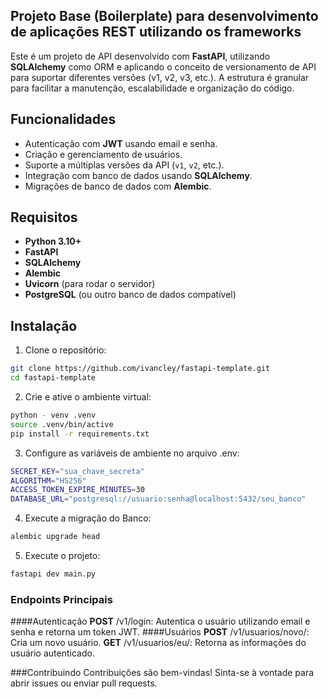 ## Projeto Base (Boilerplate) para desenvolvimento de aplicações REST utilizando os frameworks

Este é um projeto de API desenvolvido com **FastAPI**, utilizando **SQLAlchemy** como ORM e aplicando o conceito de versionamento de API para suportar diferentes versões (v1, v2, v3, etc.). A estrutura é granular para facilitar a manutenção, escalabilidade e organização do código.

## Funcionalidades
- Autenticação com **JWT** usando email e senha.
- Criação e gerenciamento de usuários.
- Suporte a múltiplas versões da API (`v1`, `v2`, etc.).
- Integração com banco de dados usando **SQLAlchemy**.
- Migrações de banco de dados com **Alembic**.

## Requisitos

- **Python 3.10+**
- **FastAPI**
- **SQLAlchemy**
- **Alembic**
- **Uvicorn** (para rodar o servidor)
- **PostgreSQL** (ou outro banco de dados compatível)

## Instalação

1. Clone o repositório:
```bash
git clone https://github.com/ivancley/fastapi-template.git
cd fastapi-template
```

2. Crie e ative o ambiente virtual:
```bash
python - venv .venv 
source .venv/bin/active 
pip install -r requirements.txt 
```

3. Configure as variáveis de ambiente no arquivo .env:
```bash
SECRET_KEY="sua_chave_secreta"
ALGORITHM="HS256"
ACCESS_TOKEN_EXPIRE_MINUTES=30
DATABASE_URL="postgresql://usuario:senha@localhost:5432/seu_banco"
```

4. Execute a migração do Banco:
```bash
alembic upgrade head
```

5. Execute o projeto:
```bash
fastapi dev main.py 
```

### Endpoints Principais
####Autenticação
**POST** /v1/login: Autentica o usuário utilizando email e senha e retorna um token JWT.
####Usuários
**POST** /v1/usuarios/novo/: Cria um novo usuário.
**GET** /v1/usuarios/eu/: Retorna as informações do usuário autenticado.

###Contribuindo
Contribuições são bem-vindas! Sinta-se à vontade para abrir issues ou enviar pull requests.
